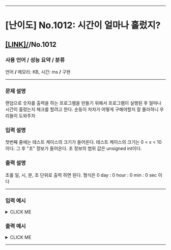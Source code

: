 <hr>

# [난이도] No.1012: 시간이 얼마나 흘렀지? 

## [[LINK]/](http://ascode.org/problem.php?id=1012)/No.1012 

### 사용 언어 / 성능 요약 / 분류 

언어 **/** 메모리:  KB, 시간:  ms **/** 구현 <br>

<hr>

### 문제 설명 

랜덤으로 숫자를 출력을 하는 프로그램을 만들기 위해서 프로그램이 실행된 후 얼마나 시간이 흘렀는지 체크를 할려고 한다. 
순둥이 차차가 어떻게 구해야할지 잘 몰라하니 우리들이 도와주자 

### 입력 설명 

첫번째 줄에는 테스트 케이스의 크기가 들어온다. 테스트 케이스의 크기는 0 < x < 10 이다. 
그 후 "초" 정보가 들어온다. 
초 정보의 범위 값은 unsigned int이다. 

### 출력 설명 

초를 일, 시, 분, 초 단위로 출력 하면 된다. 
형식은 
0 day : 0 hour : 0 min : 0 sec 
이다 

<hr>

### 입력 예시

<details><summary>CLICK ME</summary>
<pre>
<strong>4
6
60
3600
90000</strong>
</pre>
</details>

### 출력 예시

<details><summary>CLICK ME</summary>
<pre>
<strong>0 day : 0 hour : 0 min : 6 sec
0 day : 0 hour : 1 min : 0 sec
0 day : 1 hour : 0 min : 0 sec
1 day : 1 hour : 0 min : 0 sec</strong>
</pre>
</details>

<hr>

